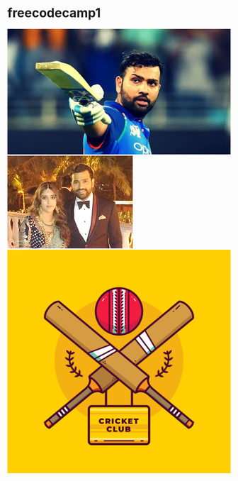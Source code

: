 # freecodecamp1
![](images/Rohit-Sharma-264.jpg)
![](images/Rohit_Sharma_with_Ritika_Sajdeh.jpg)
![](images/cricket_logo.png)
